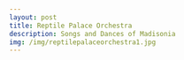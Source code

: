 ```yaml
---
layout: post
title: Reptile Palace Orchestra
description: Songs and Dances of Madisonia
img: /img/reptilepalaceorchestra1.jpg
---
```

